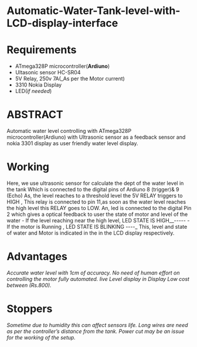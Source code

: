 # Automatic-Water-Tank-level-with-LCD-display-interface
# Requirements
 - ATmega328P microcontroller(__Ardiuno__)
 - Ultasonic sensor HC-SR04
 - 5V Relay, 250v 7A(_As per the Motor current)
 - 3310 Nokia Display
 - LED(_if needed_)
# ABSTRACT
Automatic water level controlling with ATmega328P microcontroller(Ardiuno) with Ultrasonic sensor as a feedback sensor and nokia 3301 display as user friendly water level display.
# Working
Here, we use ultrasonic sensor for calculate the dept of the water level in the tank Which is connected to the digital pins of Ardiuno 8 (trigger)& 9 (Echo)
As, the level reaches to a threshold level the 5V RELAY triggers to HIGH , This relay is connected to pin 11,as soon as the water level reaches the high level this RELAY goes to LOW.
An, led is connected to the digital Pin 2 which gives a optical feedback to user the state of motor and level of the water
        - If the level reaching near the high level, LED STATE IS HIGH__-----
        - If the motor is Running , LED STATE IS BLINKING _-_-_-_-_
This, level and state of water and Motor is indicated in the in the LCD display respectively.
# Advantages 
_Accurate water level with 1cm of accuracy.
No need of human effort on controlling the motor fully automated.
live Level display in Display
Low cost between (Rs.800)._
# Stoppers
_Sometime due to humidity this can affect sensors life.
Long wires are need as per the controller’s distance from the tank.
Power cut may be an issue for the working of the setup._
